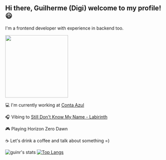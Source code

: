 ## Hi there, Guilherme (Digi) welcome to my profile! 😃

I'm a frontend developer with experience in backend too.

<img src="https://user-images.githubusercontent.com/1887299/169872639-4b6ceac0-f61c-49ee-a95c-02315e6caba4.png" width="200px">

💻 I'm currently working at [Conta Azul](https://contaazul.com/)

🎧 Vibing to [Still Don't Know My Name - Labirinth](https://open.spotify.com/track/6N22FZs2ZhPBYi3b9XPajV?si=55fc4ea27fe74f32)

🎮 Playing Horizon Zero Dawn

☕ Let's drink a coffee and talk about something =)

![guinr's stats](https://github-readme-stats.vercel.app/api?username=guinr&count_private=true&show_icons=true&theme=vue-dark&custom_title=guinr%27s+stats+%3D%29&hide_border=true)
[![Top Langs](https://github-readme-stats.vercel.app/api/top-langs/?username=guinr&layout=compact&theme=vue-dark&hide_border=true)](https://github.com/guinr/github-readme-stats)
